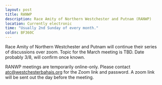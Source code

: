 ```yaml
---
layout: post
title: RANWP 
description: Race Amity of Northern Westchester and Putnam (RANWP)
location: Currently electronic
time: "Usually 2nd Sunday of every month."
color: BF360C
---
```

Race Amity of Northern Westchester and Putnam will continue their series of discussions over zoom.
Topic for the March meeting is TBD. Date probably 3/8, will confirm once known.

RANWP meetings are temporarily online-only.
Please contact <atc@westchesterbahais.org> for the Zoom link and password.
A zoom link will be sent out the day before the meeting.
